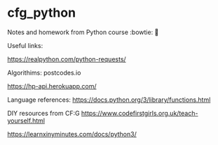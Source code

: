 # cfg_python

Notes and homework from Python course :bowtie: :snake:	


Useful links:

https://realpython.com/python-requests/

Algorithims: postcodes.io

https://hp-api.herokuapp.com/

Language references: https://docs.python.org/3/library/functions.html

DIY resources from CF:G
https://www.codefirstgirls.org.uk/teach-yourself.html

https://learnxinyminutes.com/docs/python3/
